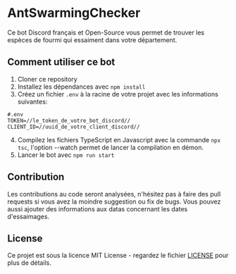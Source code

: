 # AntSwarmingChecker

Ce bot Discord français et Open-Source vous permet de trouver les espèces de fourmi qui essaiment dans votre département.

## Comment utiliser ce bot

1. Cloner ce repository
2. Installez les dépendances avec `npm install`
3. Créez un fichier `.env` à la racine de votre projet avec les informations suivantes:
```.env
#.env
TOKEN=//le_token_de_votre_bot_discord//
CLIENT_ID=//uuid_de_votre_client_discord//
```
4. Compilez les fichiers TypeScript en Javascript avec la commande `npx tsc`, l'option --watch permet de lancer la compilation en démon.
5. Lancer le bot avec `npm run start`

## Contribution

Les contributions au code seront analysées, n'hésitez pas à faire des pull requests si vous avez la moindre suggestion ou fix de bugs.
Vous pouvez aussi ajouter des informations aux datas concernant les dates d'essaimages.

## License

Ce projet est sous la licence MIT License - regardez le fichier [LICENSE](LICENSE) pour plus de détails.
